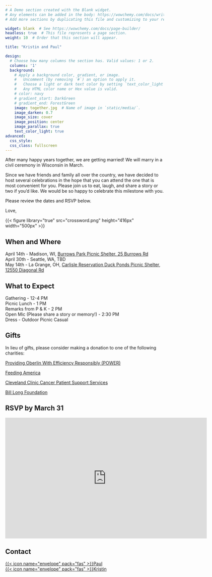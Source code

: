 ```yaml
---
# A Demo section created with the Blank widget.
# Any elements can be added in the body: https://wowchemy.com/docs/writing-markdown-latex/
# Add more sections by duplicating this file and customizing to your requirements.

widget: blank  # See https://wowchemy.com/docs/page-builder/
headless: true  # This file represents a page section.
weight: 10  # Order that this section will appear.

title: "Kristin and Paul"

design:
  # Choose how many columns the section has. Valid values: 1 or 2.
  columns: '1'
  background:
    # Apply a background color, gradient, or image.
    #   Uncomment (by removing `#`) an option to apply it.
    #   Choose a light or dark text color by setting `text_color_light`.
    #   Any HTML color name or Hex value is valid.
    # color: navy
    # gradient_start: DarkGreen
    # gradient_end: ForestGreen
    image: together.jpg  # Name of image in `static/media/`.
    image_darken: 0.7
    image_size: cover
    image_position: center
    image_parallax: true
    text_color_light: true
advanced:
  css_style:
  css_class: fullscreen
---
```


After many happy years together, we are getting married! We will marry in a civil ceremony in Wisconsin in March.

Since we have friends and family all over the country, we have decided to host several celebrations in the hope that you can attend the one that is most convenient for you. Please join us to eat, laugh, and share a story or two if you’d like. We would be so happy to celebrate this milestone with you.

Please review the dates and RSVP below.

Love,

{{< figure library="true" src="crossword.png" height="416px" width="500px" >}}

## When and Where

April 14th  - Madison, WI, [Burrows Park Picnic Shelter, 25 Burrows Rd](https://www.cityofmadison.com/parks/find-a-park/park.cfm?id=1148)
\
April 30th  - Seattle, WA, TBD
\
May 14th - La Grange, OH, [Carlisle Reservation Duck Ponds Picnic Shelter, 12550 Diagonal Rd](https://www.loraincountymetroparks.com/carlisle-reservation)

## What to Expect

Gathering - 12-4 PM
\
Picnic Lunch - 1 PM
\
Remarks from P & K - 2 PM
\
Open Mic (Please share a story or memory!) - 2:30 PM
\
Dress - Outdoor Picnic Casual

## Gifts

In lieu of gifts, please consider making a donation to one of the following charities:

[Providing Oberlin With Efficiency Responsibly (POWER)](https://www.poweroberlin.org/donate)

[Feeding America](https://www.feedingamerica.org/ways-to-give)

[Cleveland Clinic Cancer Patient Support Services](https://give.ccf.org/give/240491/)

[Bill Long Foundation](https://www.blfoberlin.org/donating-membership)

## RSVP by March 31

<iframe src="https://docs.google.com/forms/d/e/1FAIpQLSdfxuE2TDNIwbKIMo-Rt_qj1Pm84oSx4iYTWS2GIvHCyeHPrQ/viewform?embedded=true" width="640" height="382" frameborder="0" marginheight="0" marginwidth="0">Loading…</iframe>

## Contact

[{{< icon name="envelope" pack="fas" >}}Paul](mailto:paul.boehnlein@gmail.com)
\
[{{< icon name="envelope" pack="fas" >}}Kristin](mailto:kbraziun@gmail.com)
